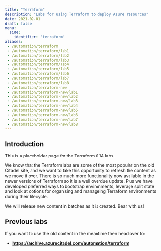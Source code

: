 ```yaml
---
title: "Terraform"
description: "Labs for using Terraform to deploy Azure resources"
date: 2021-02-01
draft: false
menu:
  side:
    identifier: 'terraform'
aliases:
 - /automation/terraform
 - /automation/terraform/lab1
 - /automation/terraform/lab2
 - /automation/terraform/lab3
 - /automation/terraform/lab4
 - /automation/terraform/lab5
 - /automation/terraform/lab6
 - /automation/terraform/lab7
 - /automation/terraform/lab8
 - /automation/terraform-new
 - /automation/terraform-new/lab1
 - /automation/terraform-new/lab2
 - /automation/terraform-new/lab3
 - /automation/terraform-new/lab4
 - /automation/terraform-new/lab5
 - /automation/terraform-new/lab6
 - /automation/terraform-new/lab7
 - /automation/terraform-new/lab8
---
```


## Introduction

This is a placeholder page for the Terraform 0.14 labs.

We know that the Terraform labs are some of the most popular on the old Citadel site, and we want to take this opportunity to refresh the content as we move it over. There is so much more functionality now available in the newer versions of Terraform so it is a well overdue update. Plus we have developed preferred ways to bootstrap environments, leverage split state and look at options for organising and manageing Terraform environments during their lifecycle.

We will release new content in batches as it is created. Bear with us!

## Previous labs

If you want to use the old content in the meantime then head over to:

* **<https://archive.azurecitadel.com/automation/terraform>**
